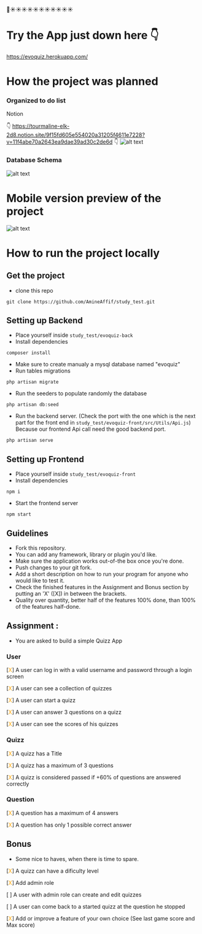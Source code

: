 🌈☀️☀️☀️☀️☀️☀️☀️☀️☀️☀️☀️
# Try the App just down here 👇

https://evoquiz.herokuapp.com/


# How the project was planned

### Organized to do list
Notion 

👇 https://tourmaline-elk-2d8.notion.site/9f15fd605e554020a31205f4611e7228?v=11f4abe70a2643ea9dae39ad30c2de6d 👇 
![alt text](https://i.ibb.co/BchCRTd/notion-todo.jpg "Logo Title Text 1")

### Database Schema

![alt text](https://i.ibb.co/M2QZGxH/schema-bdd.jpg "Logo Title Text 1")


# Mobile version preview of the project

![alt text](https://i.ibb.co/BZBV92m/pseudo-user-flow.jpg "Logo Title Text 1")


# How to run the project locally
## Get the project
- clone this repo
```
git clone https://github.com/AmineAffif/study_test.git
```
## Setting up Backend
- Place yourself inside ```study_test/evoquiz-back```
- Install dependencies
```
composer install
```
- Make sure to create manualy a mysql database named "evoquiz" 
- Run tables migrations
```
php artisan migrate
```
- Run the seeders to populate randomly the database
```
php artisan db:seed
```
- Run the backend server. (Check the port with the one which is the next part for the front end in ```study_test/evoquiz-front/src/Utils/Api.js```) Because our frontend Api call need the good backend port.
```
php artisan serve
```

## Setting up Frontend
- Place yourself inside ```study_test/evoquiz-front```
- Install dependencies
```
npm i
```
- Start the frontend server
```
npm start
```



## Guidelines
- Fork this repository.
- You can add any framework, library or plugin you'd like.
- Make sure the application works out-of-the box once you're done.
- Push changes to your git fork.
- Add a short description on how to run your program for anyone who would like to test it.
- Check the finished features in the Assignment and Bonus section by putting an 'X' ([X]) in between the brackets.
- Quality over quantity, better half of the features 100% done, than 100% of the features half-done.

## Assignment :
  - You are asked to build a simple Quizz App

### User
 [<span style="color:orange">X</span>] A user can log in with a valid username and password through a login screen

 [<span style="color:orange">X</span>] A user can see a collection of quizzes

 [<span style="color:orange">X</span>] A user can start a quizz

 [<span style="color:orange">X</span>] A user can answer 3 questions on a quizz

 [<span style="color:orange">X</span>] A user can see the scores of his quizzes



### Quizz
 [<span style="color:orange">X</span>] A quizz has a Title

 [<span style="color:orange">X</span>] A quizz has a maximum of 3 questions

 [<span style="color:orange">X</span>] A quizz is considered passed if +60% of questions are answered correctly

### Question
 [<span style="color:orange">X</span>] A question has a maximum of 4 answers

 [<span style="color:orange">X</span>] A question has only 1 possible correct answer


## Bonus
- Some nice to haves, when there is time to spare.

 [<span style="color:orange">X</span>] A quizz can have a dificulty level

 [<span style="color:orange">X</span>] Add admin role

 [ ] A user with admin role can create and edit quizzes

 [ ] A user can come back to a started quizz at the question he stopped

 [<span style="color:orange">X</span>] Add or improve a feature of your own choice
 (See last game score and Max score)
